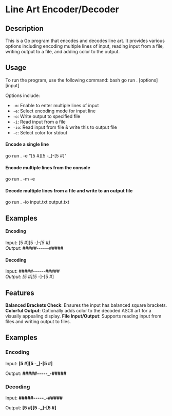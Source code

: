 # Line Art Encoder/Decoder

## Description
This is a Go program that encodes and decodes line art. It provides various options including encoding multiple lines of input, reading input from a file, writing output to a file, and adding color to the output.

## Usage
To run the program, use the following command:
bash go run . [options] [input]

Options include:
- `-m`: Enable to enter multiple lines of input
- `-e`: Select encoding mode for input line
- `-o`: Write output to specified file
- `-i`: Read input from a file
- `-io`: Read input from file & write this to output file
- `-c`: Select color for stdout

#### Encode a single line  
go run . -e "[5 #][5 -_]-[5 #]"

#### Encode multiple lines from the console  
go run . -m -e

#### Decode multiple lines from a file and write to an output file  
go run . -io input.txt output.txt  

## Examples

#### Encoding
Input: [5 #][5 -_]-[5 #]  
Output: #####-_-_-_-_-_-#####  

#### Decoding
Input: #####-_-_-_-_-_-#####  
Output: [5 #][5 -_]-[5 #]  

## Features

**Balanced Brackets Check**: Ensures the input has balanced square brackets.
**Colorful Output**: Optionally adds color to the decoded ASCII art for a visually appealing display.
**File Input/Output**: Supports reading input from files and writing output to files.

## Examples

### Encoding

Input: **[5 #][5 -_]-[5 #]**

Output: **#####-_-_-_-_-_-#####**

### Decoding

Input: **#####-_-_-_-_-_-#####**

Output: **[5 #][5 -_]-[5 #]**
